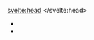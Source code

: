 <script>
    import { ActionIcon } from '@svelteuidev/core'
    import { GithubLogo } from 'radix-icons-svelte'
    import { Device, mobile } from 'components'
    import Discord from '../components/svgs/Discord.svelte'
    import Opengraph from './opengraph.svelte';

    const discordLogo = {
        bc: '#6875f5',
        '&:hover': {
            bc: '#5850ec'
        }
    }

    import { current_page } from '@svelte-docs/get/routes';
	import maintitle from '@svelte-docs/get/maintitle';

	let description =
		'A Svelte library with a variety of components, actions, transition and utility functions!';
	let img = 'https://svelteui.org/static/new-banner.png';
	$: title = $current_page.title ? $current_page.title + ' — ' + maintitle : maintitle;
	$: url = `https://svelteui.org/${$current_page.url}`;
</script>

<svelte:head>
	<meta property="og:title" content={title} />
	<meta property="og:description" content={description} />
	<meta property="og:image" content={img} />
	<meta property="og:url" content={url} />
	<meta name="twitter:title" content={title} />
	<meta name="twitter:description" content={description} />
	<meta name="twitter:image" content={img} />
	<meta name="twitter:card" content="summary_large_image" />
</svelte:head>

<Device />

<div style={`padding-right: ${$mobile ? '0rem' : '0.75rem'}; padding-top: ${$mobile ? '0rem' : '0.75rem'}`}>

- [<ActionIcon override={discordLogo} size='xl' color='blue' variant='filled'><Discord size={25} /></ActionIcon>](https://discord.gg/2J2xmzCS79)
- [<ActionIcon size='xl' color='dark' variant='outline'><GithubLogo size={25} /></ActionIcon>](https://github.com/svelteuidev/svelteui)

</div>
